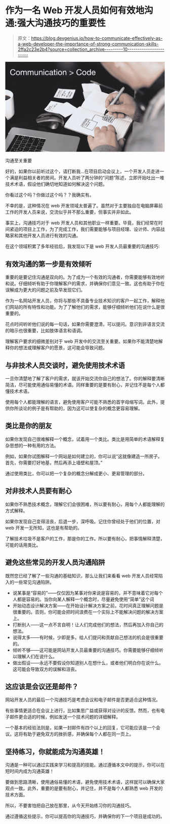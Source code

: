 # 作为一名 Web 开发人员如何有效地沟通:强大沟通技巧的重要性

> 原文：<https://blog.devgenius.io/how-to-communicate-effectively-as-a-web-developer-the-importance-of-strong-communication-skills-2ffa2c23e2b4?source=collection_archive---------10----------------------->

![](img/1f56509c07989ed7c7a39f8373a673cc.png)

沟通至关重要

好的，如果你以前听过这个，请打断我…在项目启动会议上，一个开发人员走进一个满是利益相关者的房间。开发人员听了两分钟的“问题”陈述，立即开始吐出一堆技术术语，假设他们确切地知道如何解决这个问题。

你看过这个吗？你做过这个吗？？我确实有。

不幸的是，这种情况在 web 开发领域太普遍了。虽然对于主要独自在电脑屏幕前工作的开发人员来说，交流似乎并不那么重要，但事实并非如此。

事实上，沟通技巧对于 web 开发人员和其他职业一样重要。毕竟，我们经常在时间紧迫的项目上工作，为了完成工作，我们需要能够与项目经理、设计师、内容战略家和其他开发人员进行有效的沟通。

在这个领域积累了多年经验后，我发现以下是 web 开发人员最重要的沟通技巧:

## 有效沟通的第一步是有效倾听

重要的是要记住沟通是双向的。为了成为一个有效的沟通者，你需要能够有效地听和说。仔细倾听有助于你理解客户的需求，并确保你们意见一致。这也有助于你在误解成为更大的问题之前及早发现它们。

作为一名网站开发人员，你将与那些不具备专业技术知识的客户一起工作，解释他们网站的所有特性和功能。为了了解他们的需求，能够仔细倾听他们在说什么是很重要的。

花点时间听听他们说的每一句话，如果你需要澄清，可以提问。意识到非语言交流的暗示也很重要，比如肢体语言和语调。

理解客户要求的细微差别对于 web 开发中的交流至关重要。如果你不能清楚地解释你的想法或理解客户的愿景，这可能会导致问题。

## 与非技术人员交谈时，避免使用技术术语

一旦你清楚地了解了客户的需求，就该开始交流你自己的想法了。你的解释要清晰简洁，尽可能使用通俗易懂的术语。同样重要的是要有耐心，并记住不是每个人都懂技术术语。

使用每个人都能理解的语言，避免使用客户可能不熟悉的首字母缩写词。此外，提供你所谈论的例子是有帮助的，因为这可以使复杂的概念更容易理解。

## 类比是你的朋友

如果你发现自己很难解释一个概念，试着用一个类比。类比是用简单的术语解释复杂思想的一种有用的方法。

例如，如果你试图解释一个网站是如何建立的，你可以说“这就像建造一所房子。首先，你需要打好地基，然后再添上墙壁和屋顶。”

通过使用类比，你可以把一个复杂的概念分解成更小、更易管理的部分。

## 对非技术人员要有耐心

如果你不熟悉技术概念，理解它们会很困难，所以要有耐心，用每个人都能理解的方式解释。

如果你发现自己变得沮丧，后退一步，深呼吸。记住你曾经处于他们的位置，对 web 开发一无所知，这也是有帮助的。

了解技术垃圾不是客户的工作，那是你的工作。所以要有耐心，把事情解释清楚，可能的话用类比。

## 避免这些常见的开发人员沟通陷阱

既然您已经了解了一些沟通的基础知识，那么让我们来看看 web 开发人员经常陷入的一些常见沟通陷阱。

*   说某事是“容易的”——仅仅因为某事对你来说是容易的，并不意味着它对每个人都是容易的。当你向某人解释一个概念时，尽量避免使用“简单”这个词
*   开始动态设计解决方案——在开始设计解决方案之前，花时间真正理解问题是很重要的。否则，你可能会把时间浪费在一个实际上不能解决问题的解决方案上。
*   打断别人——这一点不言自明！让人们完成他们的想法，然后再加入你自己的想法。
*   说得太多——有时候，少即是多。给人们提问和贡献自己想法的机会是很重要的。
*   倾听不够——这可能是网站开发人员最重要的沟通技巧。你需要能够仔细倾听以理解人们在说什么。
*   做出假设——永远不要假设你知道别人在想什么，或者他们明白你在说什么。这可能会导致双方的误解和沮丧。

## 这应该是会议还是邮件？

网站开发人员的最后一个沟通技巧是考虑会议和电子邮件是否更适合这种情况。

有些事情更适合在会议上进行，比如集思广益或获得对设计的反馈。然而，也有电子邮件更合适的时候，例如发送一个技术问题的详细解释。

一个基本的经验法则是，如果一封邮件有四个以上的回复，它可能应该是一个会议。这将有助于避免双方的挫折感，并确保每个人都在同一页上。

## 坚持练习，你就能成为沟通英雄！

沟通是一种可以通过实践来学习和提高的技能。通过遵循本文中的提示，你可以在短时间内成为沟通英雄！

要做到思路清晰，使用通俗易懂的术语，避免使用技术术语，这样就可以确保大家观点一致。此外，重要的是要有耐心，并记住，并不是每个人都熟悉 web 开发的技术方面。

所以，不要害怕把自己放在那里，从今天开始练习你的沟通技巧。

通过遵循这些提示，你可以提高你的沟通技巧，并确保你的下一个项目是成功的。